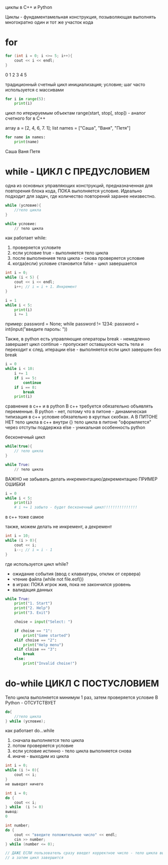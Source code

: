 циклы в С++ и Python

Циклы - фундаментамельная конструкция, позыволяющая выполнять многократно один и тот же участок кода

# for
```c++
for (int i = 0; i <>= 5; i++){
    cout << i << endl;
}
```
0
1
2
3
4
5

традиционный счетный цикл
инициализация; условие; шаг
часто используется с массивами

```python
for i in range(5):
    print(i)
```
цикл по итерируемым объектам
range(start, stop[, stop]) - аналог счетного for в С++

array a = [2, 4, 6, 7. 1];
list names = ["Саша", "Ваня", "Петя"]
```python
for name in names:
    print(name)
```
Саша
Ваня
Петя



# while - ЦИКЛ С ПРЕДУСЛОВИЕМ
одна из основных управляющих конструкций, предназначенная для повторения блока кода, 
ПОКА выполняется условие.
Идеально подходит для задач, где количество повторений заранее неизвестно.

```c++
while (условие){
    //тело цикла
}
```

```python
while условие:
    // тело цикла
```

как работает while:
1) проверяется условите
2) если условие true - выполняется тело цикла
3) после выполнениея тела цикла - снова проверяется условие
4) когда(если) условие становится false - цикл завершается

```c++
int i = 0;
while (i < 5) {
    cout << i << endl;
    i++; // i = i + 1. Инкремент 
}
```

```python
i = 1
while i < 5:
    print(i)
    i += 1
```

пример:
password = None;
while password != 1234:
    password = int(input("введите пароль: "))

Также, в python есть управляющие операторы
break - немедленно завершает цикл
continue - пропускает оставшуюся часть тела и переходит к след. итерации
else - выполняется если цикл завершен без break

```python
i = 0
while i < 10:
    i += 1
    if i == 5:
        continue
    if i == 8:
        break
    print(i)
```

сравнение в c++ и в python
В с++ требуется обязательно объявлять переменные. В python - нет, потому что в питоне - динамическая типизация
в с++ условие обязательно в круглых скобках. А В ПИТОНЕ НЕТ
тело цикла в с++ внутри {}
тело цикла в питоне "оформляется" через отступы
поддержка else - уникальная особенность python

бесконечный цикл
```c++
while(true){
    // тело цикла
}
```

```python
while True:
    // тело цикла
```

ВАЖНО не забывать делать инкрементацию/декрементацию
ПРИМЕР ОШИБКИ
```python
i = 0
while i < 5:
    print(i)
    # i += 1 забыто - будет бесконечный цикл!!!!!!!!!!!!!!!
```
в с++ тоже самое

также, можем делать не инкремент, а декремент
```c++
int i = 10;
while (i > 0){
    cout << i;
    i--; // i = i - 1
}
```
где используется цикл while?
- ожидание события (ввод с клавиатуры, отклик от сервера)
- чтение файла (while not file.eof())
- в играх: ПОКА игрок жив, пока не закончился уровень
- валидация данных

```python
while True:
    print("1. Start")
    print("2. Help")
    print("3. Exit")

    choise = input("Select: ")

    if choise == "1":
        print("Game started")
    elif choise == "2":
        print("Help menu")
    elif cloise == "3":
        break
    else:
        print("Invalid choise!")
```



# do-while ЦИКЛ С ПОСТУСЛОВИЕМ
Тело цикла выполняется минимум 1 раз, затем проверяется условие
В Python - ОТСУТСТВУЕТ
```c++
do{
    //тело цикла
} while (условие);
```

как работает do...while
1. сначала выполняется тело цикла
2. потом проверяется условие
3. если условие истинно - тело цикла выполняется снова
4. иначе - выходим из цикла

```c++
int i = 0;
while (i != 0){
    cout << i;
}
не выведет ничего
```

```c++
int i = 0;
do {
    cout << i;
} while  (i != 0)
вывод:
0
```

```c++
int number;
do {
    cout << "введите положительное число" << endl;
    cin >> number;
} while (number <= 0);

// ДАЖЕ ЕСЛИ пользователь сразу введет корректное число - тело цикла выполнится один раз!
// а затем цикл завершится
```